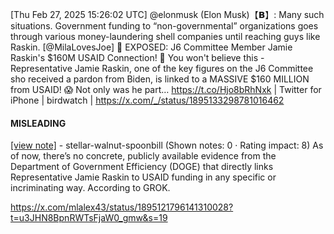 [Thu Feb 27, 2025 15:26:02 UTC] @elonmusk (Elon Musk)【𝗕】: Many such situations.  Government funding to “non-governmental” organizations goes through various money-laundering shell companies until reaching guys like Raskin. [@MilaLovesJoe] 🚨 EXPOSED: J6 Committee Member Jamie Raskin's $160M USAID Connection! 🚨 You won't believe this - Representative Jamie Raskin, one of the key figures on the J6 Committee sho received a pardon from Biden, is linked to a MASSIVE $160 MILLION from USAID! 😱 Not only was he part… https://t.co/Hjo8bRhNxk | Twitter for iPhone | birdwatch | https://x.com/_/status/1895133298781016462

#### MISLEADING

[[view note]](https://x.com/i/birdwatch/n/1895137195805045048) - stellar-walnut-spoonbill (Shown notes: 0 · Rating impact: 8)
As of now, there’s no concrete, publicly available evidence from the Department of Government Efficiency (DOGE) that directly links Representative Jamie Raskin to USAID funding in any specific or incriminating way. According to GROK.

https://x.com/mlalex43/status/1895121796141310028?t=u3JHN8BpnRWTsFjaW0_gmw&s=19
